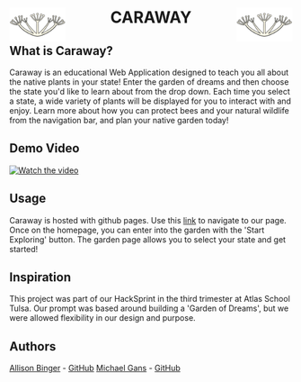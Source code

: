   <h1 align="center">
  <img src="static/images/carawayLogoLarge.png" align="left" width="100">
    CARAWAY
  <img src="static/images/carawayLogoLarge.png" align="right" width="100"></h1>

## What is Caraway?
Caraway is an educational Web Application designed to teach you all about the native plants in your state!  Enter the garden of dreams and then choose the state you'd like to learn about from the drop down.  Each time you select a state, a wide variety of plants will be displayed for you to interact with and enjoy.  Learn more about how you can protect bees and your natural wildlife from the navigation bar, and plan your native garden today!

## Demo Video
[![Watch the video](https://github.com/user-attachments/assets/93783f38-6518-41ff-b631-7c606913c3aa)](https://www.youtube.com/watch?v=HV5u5DS7dCs)

## Usage
Caraway is hosted with github pages. Use this [link](https://michaellgans.github.io/garden_of_dreams/) to navigate to our page. Once on the homepage, you can enter into the garden with the 'Start Exploring' button. The garden page allows you to select your state and get started!

## Inspiration
This project was part of our HackSprint in the third trimester at Atlas School Tulsa. Our prompt was based around building a 'Garden of Dreams', but we were allowed flexibility in our design and purpose. 

## Authors
[Allison Binger](https://www.linkedin.com/in/allisonbinger/) - [GitHub](https://www.github.com/allisonabinger)
[Michael Gans]((https://www.linkedin.com/in/michaellgans/)) - [GitHub](https://www.github.com/michaellgans)
